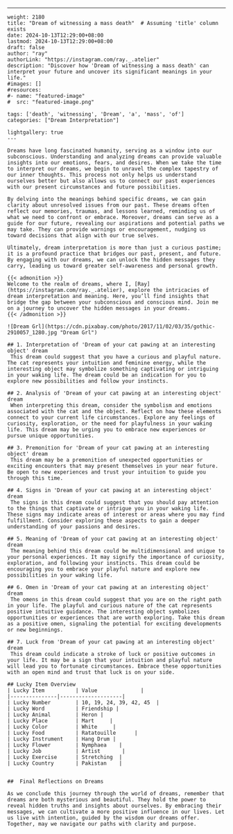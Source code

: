 ---
    weight: 2180
    title: "Dream of witnessing a mass death"  # Assuming 'title' column exists
    date: 2024-10-13T12:29:00+08:00
    lastmod: 2024-10-13T12:29:00+08:00
    draft: false
    author: "ray"
    authorLink: "https://instagram.com/ray._.atelier"
    description: "Discover how 'Dream of witnessing a mass death' can interpret your future and uncover its significant meanings in your life."
    #images: []
    #resources:
    #- name: "featured-image"
    #  src: "featured-image.png"
    
    tags: ['death', 'witnessing', 'Dream', 'a', 'mass', 'of']
    categories: ["Dream Interpretation"]
    
    lightgallery: true
    ---
    
    Dreams have long fascinated humanity, serving as a window into our subconscious. Understanding and analyzing dreams can provide valuable insights into our emotions, fears, and desires. When we take the time to interpret our dreams, we begin to unravel the complex tapestry of our inner thoughts. This process not only helps us understand ourselves better but also allows us to connect our past experiences with our present circumstances and future possibilities.
    
    By delving into the meanings behind specific dreams, we can gain clarity about unresolved issues from our past. These dreams often reflect our memories, traumas, and lessons learned, reminding us of what we need to confront or embrace. Moreover, dreams can serve as a guide for our future, revealing our aspirations and potential paths we may take. They can provide warnings or encouragement, nudging us toward decisions that align with our true selves.
    
    Ultimately, dream interpretation is more than just a curious pastime; it is a profound practice that bridges our past, present, and future. By engaging with our dreams, we can unlock the hidden messages they carry, leading us toward greater self-awareness and personal growth.
    
    {{< admonition >}}
    Welcome to the realm of dreams, where I, [Ray](https://instagram.com/ray._.atelier), explore the intricacies of dream interpretation and meaning. Here, you’ll find insights that bridge the gap between your subconscious and conscious mind. Join me on a journey to uncover the hidden messages in your dreams.
    {{< /admonition >}}
    
    ![Dream Grl](https://cdn.pixabay.com/photo/2017/11/02/03/35/gothic-2910057_1280.jpg "Dream Grl")
    
    ## 1. Interpretation of 'Dream of your cat pawing at an interesting object' dream
     This dream could suggest that you have a curious and playful nature. The cat represents your intuition and feminine energy, while the interesting object may symbolize something captivating or intriguing in your waking life. The dream could be an indication for you to explore new possibilities and follow your instincts.
    
    ## 2. Analysis of 'Dream of your cat pawing at an interesting object' dream
     When interpreting this dream, consider the symbolism and emotions associated with the cat and the object. Reflect on how these elements connect to your current life circumstances. Explore any feelings of curiosity, exploration, or the need for playfulness in your waking life. This dream may be urging you to embrace new experiences or pursue unique opportunities.
    
    ## 3. Premonition for 'Dream of your cat pawing at an interesting object' dream
     This dream may be a premonition of unexpected opportunities or exciting encounters that may present themselves in your near future. Be open to new experiences and trust your intuition to guide you through this time.
    
    ## 4. Signs in 'Dream of your cat pawing at an interesting object' dream
     The signs in this dream could suggest that you should pay attention to the things that captivate or intrigue you in your waking life. These signs may indicate areas of interest or areas where you may find fulfillment. Consider exploring these aspects to gain a deeper understanding of your passions and desires.
    
    ## 5. Meaning of 'Dream of your cat pawing at an interesting object' dream
     The meaning behind this dream could be multidimensional and unique to your personal experiences. It may signify the importance of curiosity, exploration, and following your instincts. This dream could be encouraging you to embrace your playful nature and explore new possibilities in your waking life.
    
    ## 6. Omen in 'Dream of your cat pawing at an interesting object' dream
     The omens in this dream could suggest that you are on the right path in your life. The playful and curious nature of the cat represents positive intuitive guidance. The interesting object symbolizes opportunities or experiences that are worth exploring. Take this dream as a positive omen, signaling the potential for exciting developments or new beginnings.
    
    ## 7. Luck from 'Dream of your cat pawing at an interesting object' dream
     This dream could indicate a stroke of luck or positive outcomes in your life. It may be a sign that your intuition and playful nature will lead you to fortunate circumstances. Embrace these opportunities with an open mind and trust that luck is on your side.
    
    ## Lucky Item Overview
    | Lucky Item          | Value              |
    |---------------|--------------------|
    | Lucky Number        | 10, 19, 24, 39, 42, 45  |
    | Lucky Word          | Friendship |
    | Lucky Animal        | Heron |
    | Lucky Place         | Mart     |
    | Lucky Color         | White     |
    | Lucky Food          | Ratatouille      |
    | Lucky Instrument    | Hang Drum |
    | Lucky Flower        | Nymphaea    |
    | Lucky Job           | Artist       |
    | Lucky Exercise      | Stretching  |
    | Lucky Country       | Pakistan    |
    
    
    ##  Final Reflections on Dreams
    
    As we conclude this journey through the world of dreams, remember that dreams are both mysterious and beautiful. They hold the power to reveal hidden truths and insights about ourselves. By embracing their messages, we can cultivate a more positive influence in our lives. Let us live with intention, guided by the wisdom our dreams offer. Together, may we navigate our paths with clarity and purpose.
    